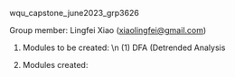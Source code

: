 wqu_capstone_june2023_grp3626

Group member: Lingfei Xiao (xiaolingfei@gmail.com)

1. Modules to be created: \n
(1) DFA (Detrended Analysis

2. Modules created:
